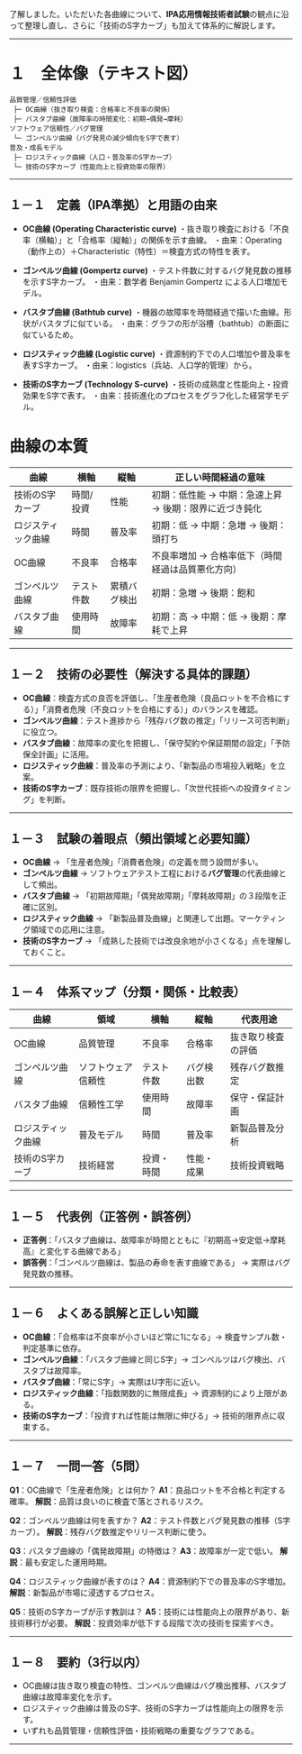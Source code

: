 了解しました。いただいた各曲線について、**IPA応用情報技術者試験**の観点に沿って整理し直し、さらに「技術のS字カーブ」も加えて体系的に解説します。

---

# １　全体像（テキスト図）

```
品質管理／信頼性評価
 ├─ OC曲線（抜き取り検査：合格率と不良率の関係）
 ├─ バスタブ曲線（故障率の時間変化：初期→偶発→摩耗）
ソフトウェア信頼性／バグ管理
 └─ ゴンペルツ曲線（バグ発見の減少傾向をS字で表す）
普及・成長モデル
 ├─ ロジスティック曲線（人口・普及率のS字カーブ）
 └─ 技術のS字カーブ（性能向上と投資効率の限界）
```

---

## １－１　定義（IPA準拠）と用語の由来

* **OC曲線 (Operating Characteristic curve)**
  ・抜き取り検査における「不良率（横軸）」と「合格率（縦軸）」の関係を示す曲線。
  ・由来：Operating（動作上の）＋Characteristic（特性）＝検査方式の特性を表す。

* **ゴンペルツ曲線 (Gompertz curve)**
  ・テスト件数に対するバグ発見数の推移を示すS字カーブ。
  ・由来：数学者 Benjamin Gompertz による人口増加モデル。

* **バスタブ曲線 (Bathtub curve)**
  ・機器の故障率を時間経過で描いた曲線。形状がバスタブに似ている。
  ・由来：グラフの形が浴槽（bathtub）の断面に似ているため。

* **ロジスティック曲線 (Logistic curve)**
  ・資源制約下での人口増加や普及率を表すS字カーブ。
  ・由来：logistics（兵站、人口学的管理）から。

* **技術のS字カーブ (Technology S-curve)**
  ・技術の成熟度と性能向上・投資効果をS字で表す。
  ・由来：技術進化のプロセスをグラフ化した経営学モデル。


# 曲線の本質
| 曲線        | 横軸    | 縦軸     | 正しい時間経過の意味                     |
| --------- | ----- | ------ | ------------------------------ |
| 技術のS字カーブ  | 時間/投資 | 性能     | 初期：低性能 → 中期：急速上昇 → 後期：限界に近づき鈍化 |
| ロジスティック曲線 | 時間    | 普及率    | 初期：低 → 中期：急増 → 後期：頭打ち          |
| OC曲線      | 不良率   | 合格率    | 不良率増加 → 合格率低下（時間経過は品質悪化方向）     |
| ゴンペルツ曲線   | テスト件数 | 累積バグ検出 | 初期：急増 → 後期：飽和                  |
| バスタブ曲線    | 使用時間  | 故障率    | 初期：高 → 中期：低 → 後期：摩耗で上昇         |





---

## １－２　技術の必要性（解決する具体的課題）

* **OC曲線**：検査方式の良否を評価し、「生産者危険（良品ロットを不合格にする）」「消費者危険（不良ロットを合格にする）」のバランスを確認。
* **ゴンペルツ曲線**：テスト進捗から「残存バグ数の推定」「リリース可否判断」に役立つ。
* **バスタブ曲線**：故障率の変化を把握し、「保守契約や保証期間の設定」「予防保全計画」に活用。
* **ロジスティック曲線**：普及率の予測により、「新製品の市場投入戦略」を立案。
* **技術のS字カーブ**：既存技術の限界を把握し、「次世代技術への投資タイミング」を判断。

---

## １－３　試験の着眼点（頻出領域と必要知識）

* **OC曲線**
  → 「生産者危険」「消費者危険」の定義を問う設問が多い。
* **ゴンペルツ曲線**
  → ソフトウェアテスト工程における**バグ管理**の代表曲線として頻出。
* **バスタブ曲線**
  → 「初期故障期」「偶発故障期」「摩耗故障期」の３段階を正確に区別。
* **ロジスティック曲線**
  → 「新製品普及曲線」と関連して出題。マーケティング領域での応用に注意。
* **技術のS字カーブ**
  → 「成熟した技術では改良余地が小さくなる」点を理解しておくこと。

---

## １－４　体系マップ（分類・関係・比較表）

| 曲線        | 領域        | 横軸    | 縦軸    | 代表用途      |
| --------- | --------- | ----- | ----- | --------- |
| OC曲線      | 品質管理      | 不良率   | 合格率   | 抜き取り検査の評価 |
| ゴンペルツ曲線   | ソフトウェア信頼性 | テスト件数 | バグ検出数 | 残存バグ数推定   |
| バスタブ曲線    | 信頼性工学     | 使用時間  | 故障率   | 保守・保証計画   |
| ロジスティック曲線 | 普及モデル     | 時間    | 普及率   | 新製品普及分析   |
| 技術のS字カーブ  | 技術経営      | 投資・時間 | 性能・成果 | 技術投資戦略    |

---

## １－５　代表例（正答例・誤答例）

* **正答例**：「バスタブ曲線は、故障率が時間とともに『初期高→安定低→摩耗高』と変化する曲線である」
* **誤答例**：「ゴンペルツ曲線は、製品の寿命を表す曲線である」 → 実際はバグ発見数の推移。

---

## １－６　よくある誤解と正しい知識

* **OC曲線**：「合格率は不良率が小さいほど常に1になる」→ 検査サンプル数・判定基準に依存。
* **ゴンペルツ曲線**：「バスタブ曲線と同じS字」→ ゴンペルツはバグ検出、バスタブは故障率。
* **バスタブ曲線**：「常にS字」→ 実際はU字形に近い。
* **ロジスティック曲線**：「指数関数的に無限成長」→ 資源制約により上限がある。
* **技術のS字カーブ**：「投資すれば性能は無限に伸びる」→ 技術的限界点に収束する。

---

## １－７　一問一答（5問）

**Q1**：OC曲線で「生産者危険」とは何か？
**A1**：良品ロットを不合格と判定する確率。
**解説**：品質は良いのに検査で落とされるリスク。

**Q2**：ゴンペルツ曲線は何を表すか？
**A2**：テスト件数とバグ発見数の推移（S字カーブ）。
**解説**：残存バグ数推定やリリース判断に使う。

**Q3**：バスタブ曲線の「偶発故障期」の特徴は？
**A3**：故障率が一定で低い。
**解説**：最も安定した運用時期。

**Q4**：ロジスティック曲線が表すのは？
**A4**：資源制約下での普及率のS字増加。
**解説**：新製品が市場に浸透するプロセス。

**Q5**：技術のS字カーブが示す教訓は？
**A5**：技術には性能向上の限界があり、新技術移行が必要。
**解説**：投資効率が低下する段階で次の技術を探索すべき。

---

## １－８　要約（3行以内）

* OC曲線は抜き取り検査の特性、ゴンペルツ曲線はバグ検出推移、バスタブ曲線は故障率変化を示す。
* ロジスティック曲線は普及のS字、技術のS字カーブは性能向上の限界を示す。
* いずれも品質管理・信頼性評価・技術戦略の重要なグラフである。

---

